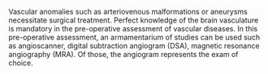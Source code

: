 Vascular anomalies such as arteriovenous malformations or aneurysms necessitate surgical treatment. Perfect knowledge of the brain vasculature is mandatory in the pre-operative assessment of vascular diseases. In this pre-operative assessment, an armamentarium of studies can be used such as angioscanner, digital subtraction angiogram (DSA), magnetic resonance angiography (MRA). Of those, the angiogram represents the exam of choice.